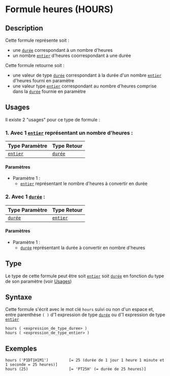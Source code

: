 # Formule heures (HOURS)
## Description
Cette formule représente soit :
- une [`durée`][valeur-de-retour] correspondant à un nombre d'heures
- un nombre [`entier`][valeur-de-retour] d'heures coorrespondant à une durée

Cette formule retourne soit :
- une valeur de type [`durée`][valeur-de-retour] correspondant à la durée d'un nombre [`entier`][valeur-de-retour] d'heures fourni en paramètre
- une valeur type [`entier`][valeur-de-retour] correspondant au nombre d'heures comprise dans la [`durée`][valeur-de-retour] fournie en paramètre

## Usages
Il existe 2 "usages" pour ce type de formule :

### 1. Avec 1 [`entier`][valeur-de-retour] représentant un nombre d'heures :

|Type Paramètre|Type Retour|
|--------------|-----------|
|[`entier`][valeur-de-retour]|[`durée`][valeur-de-retour]|

#### Paramètres
- Paramètre 1 :
    - [`entier`][valeur-de-retour] représentant le nombre d'heures à convertir en durée

### 2. Avec 1 [`durée`][valeur-de-retour] :

|Type Paramètre|Type Retour|
|--------------|-----------|
|[`durée`][valeur-de-retour]|[`entier`][valeur-de-retour]|

#### Paramètres
- Paramètre 1 :
    - [`durée`][valeur-de-retour] représentant la durée à convertir en nombre d'heures

## Type
Le type de cette formule peut être soit [`entier`][valeur-de-retour] soit [`durée`][valeur-de-retour] en fonction du type de son paramètre (voir [Usages](#usages))

## Syntaxe
Cette formule s'écrit avec le mot clé `hours` suivi ou non d'un espace et, entre parenthèse `( )` d'1 expression de type [`durée`][valeur-de-retour] ou d'1 expression de type [`entier`][valeur-de-retour]

    hours ( <expression_de_type_duree> )
    hours ( <expression_de_type_entier> )
    
## Exemples
    hours ('P1DT1H1M1')         [= 25 (durée de 1 jour 1 heure 1 minute et 1 seconde = 25 heures)]
    hours (25)                  [= 'PT25H' (= durée de 25 heures)]
    

[valeur-de-retour]: ../../lexique.md#valeur-de-retour
